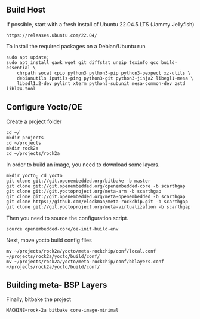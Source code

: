 ## Build Host

If possible, start with a fresh install of Ubuntu 22.04.5 LTS (Jammy Jellyfish)  
```
https://releases.ubuntu.com/22.04/
```

To install the required packages on a Debian/Ubuntu run

```
sudo apt update; 
sudo apt install gawk wget git diffstat unzip texinfo gcc build-essential \
    chrpath socat cpio python3 python3-pip python3-pexpect xz-utils \
    debianutils iputils-ping python3-git python3-jinja2 libegl1-mesa \
    libsdl1.2-dev pylint xterm python3-subunit mesa-common-dev zstd liblz4-tool
```

## Configure Yocto/OE

Create a project folder
```
cd ~/
mkdir projects
cd ~/projects
mkdir rock2a
cd ~/projects/rock2a
```

In order to build an image, you need to download some layers.

```
mkdir yocto; cd yocto
git clone git://git.openembedded.org/bitbake -b master
git clone git://git.openembedded.org/openembedded-core -b scarthgap
git clone git://git.yoctoproject.org/meta-arm -b scarthgap
git clone git://git.openembedded.org/meta-openembedded -b scarthgap
git clone https://github.com/elockman/meta-rockchip.git -b scarthgap
git clone git://git.yoctoproject.org/meta-virtualization -b scarthgap
```

Then you need to source the configuration script.

```
source openembedded-core/oe-init-build-env
```

Next, move yocto build config files

```
mv ~/projects/rock2a/yocto/meta-rockchip/conf/local.conf ~/projects/rock2a/yocto/build/conf/
mv ~/projects/rock2a/yocto/meta-rockchip/conf/bblayers.conf ~/projects/rock2a/yocto/build/conf/
```

## Building meta- BSP Layers

Finally, bitbake the project

```
MACHINE=rock-2a bitbake core-image-minimal
```
